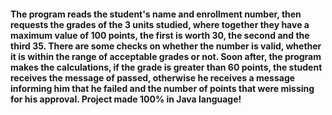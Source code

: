 #### The program reads the student's name and enrollment number, then requests the grades of the 3 units studied, where together they have a maximum value of 100 points, the first is worth 30, the second and the third 35. There are some checks on whether the number is valid, whether it is within the range of acceptable grades or not. Soon after, the program makes the calculations, if the grade is greater than 60 points, the student receives the message of passed, otherwise he receives a message informing him that he failed and the number of points that were missing for his approval. Project made 100% in Java language!
